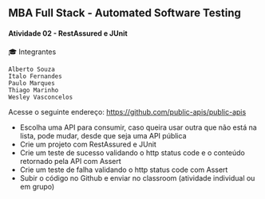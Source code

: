 ## MBA Full Stack - Automated Software Testing

#### Atividade 02 - RestAssured e JUnit

🎓 Integrantes

    Alberto Souza
    Italo Fernandes
    Paulo Marques
    Thiago Marinho
    Wesley Vasconcelos

Acesse o seguinte endereço: https://github.com/public-apis/public-apis
- Escolha uma API para consumir, caso queira usar outra que não está na lista, pode mudar,
desde que seja uma API pública
- Crie um projeto com RestAssured e JUnit
- Crie um teste de sucesso validando o http status code e o conteúdo retornado pela API com
Assert
- Crie um teste de falha validando o http status code com Assert
- Subir o código no Github e enviar no classroom (atividade individual ou em grupo)